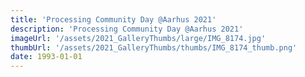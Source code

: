 ```yaml
---
title: 'Processing Community Day @Aarhus 2021'
description: 'Processing Community Day @Aarhus 2021'
imageUrl: '/assets/2021_GalleryThumbs/large/IMG_8174.jpg'
thumbUrl: '/assets/2021_GalleryThumbs/thumbs/IMG_8174_thumb.png'
date: 1993-01-01
---
```

